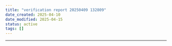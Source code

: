 ```yaml
---
title: "verification report 20250409 132809"
date_created: 2025-04-10
date_modified: 2025-04-15
status: active
tags: []
---
```


---


